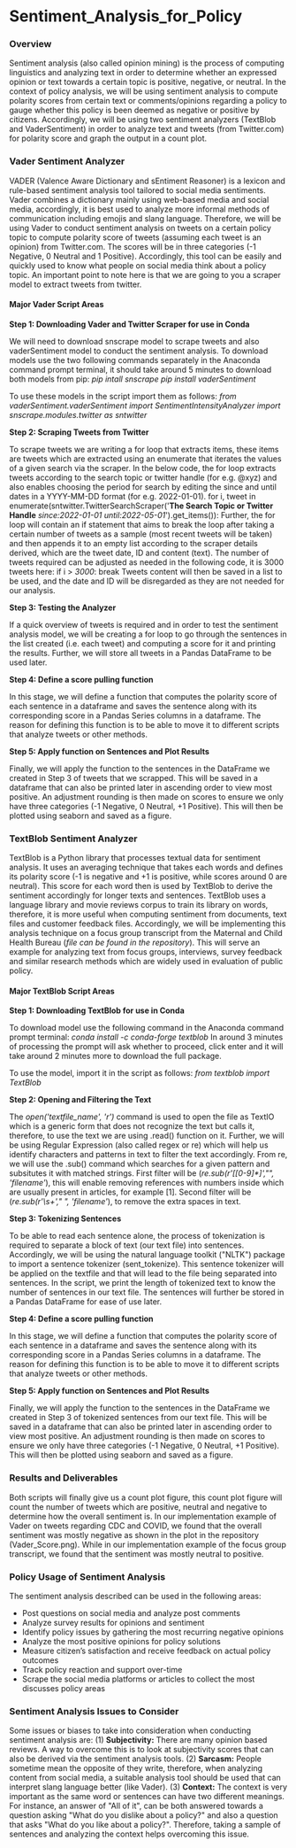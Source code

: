 # Sentiment_Analysis_for_Policy

### Overview
Sentiment analysis (also called opinion mining) is the process of computing linguistics and analyzing text in order to determine whether an expressed opinion or text towards a certain topic is positive, negative, or neutral.
In the context of policy analysis, we will be using sentiment analysis to compute polarity scores from certain text or comments/opinions regarding a policy to gauge whether this policy is been deemed as negative or positive by citizens. Accordingly, we will be using two sentiment analyzers (TextBlob and VaderSentiment) in order to analyze text and tweets (from Twitter.com) for polarity score and graph the output in a count plot. 


### Vader Sentiment Analyzer 
VADER (Valence Aware Dictionary and sEntiment Reasoner) is a lexicon and rule-based sentiment analysis tool tailored to social media sentiments. Vader combines a dictionary mainly using web-based media and social media, accordingly, it is best used to analyze more informal methods of communication including emojis and slang language. Therefore, we will be using Vader to conduct sentiment analysis on tweets on a certain policy topic to compute polarity score of tweets (assuming each tweet is an opinion) from Twitter.com. The scores will be in three categories (-1 Negative, 0 Neutral and 1 Positive). Accordingly, this tool can be easily and quickly  used to know what people on social media think about a policy topic. An important point to note here is that we are going to you a scraper model to extract tweets from twitter. 

#### Major Vader Script Areas

__Step 1: Downloading Vader and Twitter Scraper for use in Conda__

We will need to download snscrape model to scrape tweets and also vaderSentiment model to conduct the sentiment analysis. 
To download models use the two following commands separately in the Anaconda command prompt terminal, it should take around 5 minutes to download both models from pip:
_pip intall snscrape_
_pip install vaderSentiment_

To use these models in the script import them as follows: 
_from vaderSentiment.vaderSentiment import SentimentIntensityAnalyzer_
_import snscrape.modules.twitter as sntwitter_

__Step 2: Scraping Tweets from Twitter__

To scrape tweets we are writing a for loop that extracts items, these items are tweets which are extracted using an enumerate that iterates the values of a given search via the scraper. In the below code, the for loop extracts tweets according to the search topic or twitter handle (for e.g. @xyz) and also enables choosing the period for search by editing the since and until dates in a YYYY-MM-DD format (for e.g. 2022-01-01).
for i, tweet in enumerate(sntwitter.TwitterSearchScraper('**The Search Topic or Twitter Handle** _since:2022-01-01 until:2022-05-01_').get_items()):
Further, the for loop will contain an if statement that aims to break the loop after taking a certain number of tweets as a sample (most recent tweets will be taken) and then appends it to an empty list according to the scraper details derived, which are the tweet date, ID and content (text). The number of tweets required can be adjusted as needed in the following code, it is 3000 tweets here: 
if i > _3000_:
    break
Tweets content will then be saved in a list to be used, and the date and ID will be disregarded as they are not needed for our analysis. 

__Step 3: Testing the Analyzer__

If a quick overview of tweets is required and in order to test the sentiment analysis model, we will be creating a for loop to go through the sentences in the list created (i.e. each tweet) and computing a score for it and printing the results. Further, we will store all tweets in a Pandas DataFrame to be used later.

__Step 4: Define a score pulling function__

In this stage, we will define a function that computes the polarity score of each sentence in a dataframe and saves the sentence along with its corresponding score in a Pandas Series columns in a dataframe. The reason for defining this function is to be able to move it to different scripts that analyze tweets or other methods. 

__Step 5: Apply function on Sentences and Plot Results__

Finally, we will apply the function to the sentences in the DataFrame we created in Step 3 of tweets that we scrapped. This will be saved in a dataframe that can also be printed later in ascending order to view most positive. An adjustment rounding is then made on scores to ensure we only have three categories (-1 Negative, 0 Neutral, +1 Positive). This will then be plotted using seaborn and saved as a figure. 


### TextBlob Sentiment Analyzer 
TextBlob is a Python library that processes textual data for sentiment analysis. It uses an averaging technique that takes each words and defines its polarity score (-1 is negative and +1 is positive, while scores around 0 are neutral). This score for each word then is used by TextBlob to derive the sentiment accordingly for longer texts and sentences. TextBlob uses a language library and movie reviews corpus to train its library on words, therefore, it is more useful when computing sentiment from documents, text files and customer feedback files. 
Accordingly, we will be implementing this analysis technique on a focus group transcript from the  Maternal and Child Health Bureau (*file can be found in the repository*). This will serve an example for analyzing text from focus groups, interviews, survey feedback and similar research methods which are widely used in evaluation of public policy. 

#### Major TextBlob Script Areas

__Step 1: Downloading TextBlob for use in Conda__

To download model use the following command in the Anaconda command prompt terminal:
_conda install -c conda-forge textblob_
In around 3 minutes of processing the prompt will ask whether to proceed, click enter and it will take around 2 minutes more to download the full package. 

To use the model, import it in the script as follows: 
_from textblob import TextBlob_

__Step 2: Opening and Filtering the Text__

The _open('textfile_name', 'r')_ command is used to open the file as TextIO which is a generic form that does not recognize the text but calls it, therefore, to use the text we are using .read() function on it. Further, we will be using Regular Expression (also called regex or re) which will help us identify characters and patterns in text to filter the text accordingly. From re, we will use the .sub() command which searches for a given pattern and subsitutes it with matched strings. First filter will be (_re.sub(r'\[[0-9]*\]',"", 'filename'_), this will enable removing references with numbers inside which are usually present in articles, for example [1]. Second filter will be (_re.sub(r'\s+'," ", 'filename'_), to remove the extra spaces in text. 

__Step 3: Tokenizing Sentences__

To be able to read each sentence alone, the process of tokenization is required to separate a block of text (our text file) into sentences. Accordingly, we will be using the natural language toolkit ("NLTK") package to import a sentence tokenizer (sent_tokenize). This sentence tokenizer will be applied on the textfile and that will lead to the file being separated into sentences. In the script, we print the length of tokenized text to know the number of sentences in our text file. The sentences will further be stored in a Pandas DataFrame for ease of use later.

__Step 4: Define a score pulling function__

In this stage, we will define a function that computes the polarity score of each sentence in a dataframe and saves the sentence along with its corresponding score in a Pandas Series columns in a dataframe. The reason for defining this function is to be able to move it to different scripts that analyze tweets or other methods. 

__Step 5: Apply function on Sentences and Plot Results__

Finally, we will apply the function to the sentences in the DataFrame we created in Step 3 of tokenized sentences from our text file. This will be saved in a dataframe that can also be printed later in ascending order to view most positive. An adjustment rounding is then made on scores to ensure we only have three categories (-1 Negative, 0 Neutral, +1 Positive). This will then be plotted using seaborn and saved as a figure. 


### Results and Deliverables
Both scripts will finally give us a count plot figure, this count plot figure will count the number of tweets which are positive, neutral and negative to determine how the overall sentiment is. In our implementation example of Vader on tweets regarding CDC and COVID, we found that the overall sentiment was mostly negative as shown in the plot in the repository (Vader_Score.png). While in our implementation example of the focus group transcript, we found that the sentiment was mostly neutral to positive. 


### Policy Usage of Sentiment Analysis
The sentiment analysis described can be used in the following areas: 
- Post questions on social media and analyze post comments
- Analyze survey results for opinions and sentiment
- Identify policy issues by gathering the most recurring negative opinions 
- Analyze the most positive opinions for policy solutions
- Measure citizen’s satisfaction and receive feedback on actual policy outcomes 
- Track policy reaction and support over-time
- Scrape the social media platforms or articles to collect the most discusses policy areas 


### Sentiment Analysis Issues to Consider
Some issues or biases to take into consideration when conducting sentiment analysis are: 
(1) **Subjectivity:** There are many opinion based reviews. A way to overcome this is to look at subjectivity scores that can also be derived via the sentiment analysis tools. 
(2) **Sarcasm:** People sometime mean the opposite of they write, therefore, when analyzing content from social media, a suitable analysis tool should be used that can interpret slang language better (like Vader). 
(3) **Context:** The context is very important as the same word or sentences can have two different meanings. For instance, an answer of "All of it", can be both answered towards a question asking "What do you dislike about a policy?" and also a question that asks "What do you like about a policy?". Therefore, taking a sample of sentences and analyzing the context helps overcoming this issue. 
